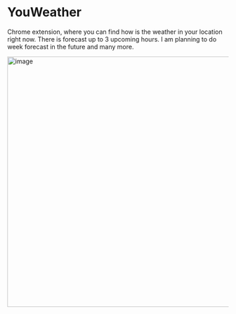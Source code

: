# YouWeather
Chrome extension, where you can find how is the weather in your location right now.
There is forecast up to 3 upcoming hours. I am planning to do week forecast in the future and many more.

<img width="1674" height="569" alt="image" src="https://github.com/user-attachments/assets/d07ac970-2846-4d57-a055-01cdbbee154d" />
